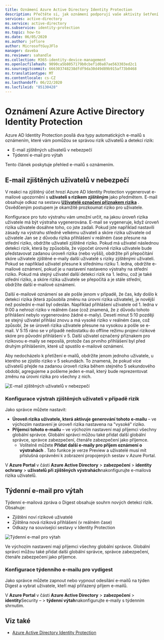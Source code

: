 ```yaml
---
title: Oznámení Azure Active Directory Identity Protection
description: Přečtěte si, jak oznámení podporují vaše aktivity šetření.
services: active-directory
ms.service: active-directory
ms.subservice: identity-protection
ms.topic: how-to
ms.date: 06/05/2020
ms.author: joflore
author: MicrosoftGuyJFlo
manager: daveba
ms.reviewer: sahandle
ms.collection: M365-identity-device-management
ms.openlocfilehash: 9090ca5b8057179b0cbef1d0a87ae563303ed2c1
ms.sourcegitcommit: 666303748238dfdf9da30d49d89b915af73b0468
ms.translationtype: MT
ms.contentlocale: cs-CZ
ms.lasthandoff: 06/22/2020
ms.locfileid: "85130428"
---
```

# <a name="azure-active-directory-identity-protection-notifications"></a>Oznámení Azure Active Directory Identity Protection

Azure AD Identity Protection posílá dva typy automatických e-mailů s oznámením, které vám pomůžou se správou rizik uživatelů a detekcí rizik:

- E-mail zjištěných uživatelů v nebezpečí
- Týdenní e-mail pro výtah

Tento článek poskytuje přehled e-mailů s oznámením.

## <a name="users-at-risk-detected-email"></a>E-mail zjištěných uživatelů v nebezpečí

V reakci na zjištěný účet hrozí Azure AD Identity Protection vygenerovat e-mailové upozornění s **uživateli s rizikem zjištěným** jako předmětem. E-mail obsahuje odkaz na sestavu **[Uživatelé označení příznakem rizika](../reports-monitoring/concept-user-at-risk.md)** . Osvědčeným postupem je okamžitě prozkoumat riziko pro uživatele.

Konfigurace pro tuto výstrahu vám umožní určit, na jakou úroveň rizika uživatele má být výstraha vygenerována. E-mail se vygeneruje, když úroveň rizika uživatele dosáhne toho, co jste zadali. Pokud jste například nastavili zásady na výstrahu středně velkému uživateli a skóre rizika uživatele od uživatele Jan se z důvodu rizika přihlášení v reálném čase přesune na střední riziko, obdržíte uživateli zjištěné riziko. Pokud má uživatel následnou detekci rizik, která by způsobila, že výpočet úrovně rizika uživatele bude představovat zadanou úroveň rizika (nebo vyšší), obdržíte při přepočítání skóre uživatele zjištěné e-maily další uživatelé s riziky zjištěnými uživateli. Pokud se například uživatel přesune k střednímu riziku 1. ledna, obdržíte e-mailové oznámení, pokud je u nastavení nastaveno výstrahy na střední riziko. Pokud má stejný uživatel další detekci rizik na 1. lednu, což je také střední riziko, a skóre rizika uživatele se přepočítá a je stále střední, obdržíte další e-mailové oznámení. 

Další e-mailové oznámení se ale pošle jenom v případě, že čas, kdy došlo k detekci rizika (která způsobila změnu na úrovni rizika uživatele), je novější než poslední e-mail byl odeslán. Například přihlášení uživatele od 1. ledna v 9:00 a nehrozí riziko v reálném čase (což znamená, že z důvodu tohoto přihlášení nebylo vygenerováno žádné e-maily). Deseti minut 5:10 později se stejný uživatel přihlásí znovu a má vysoké riziko v reálném čase, což způsobí, že se úroveň rizika uživatele přesune na vysokou a pošle se e-mail. V 5:15 ráno se v případě nedostatku do offline režimu projeví rizikové skóre pro původní přihlášení v 5. Další uživatel označený příznakem pro rizikovou e-maily se neposílá, protože čas prvního přihlášení byl před druhým přihlášením, které už spustilo e-mailové oznámení.

Aby nedocházelo k přetížení e-mailů, obdržíte jenom jednoho uživatele, u kterého se zjistilo riziko v 5 sekundách. To znamená, že pokud více uživatelů přejde na zadanou úroveň rizika během stejného 5 sekundového období, agregujeme a pošleme jeden e-mail, který bude reprezentovat změnu na úrovni rizika pro všechny z nich.

![E-mail zjištěných uživatelů v nebezpečí](./media/howto-identity-protection-configure-notifications/01.png)

### <a name="configure-users-at-risk-detected-alerts"></a>Konfigurace výstrah zjištěných uživateli v případě rizik

Jako správce můžete nastavit:

- **Úroveň rizika uživatele, která aktivuje generování tohoto e-mailu** – ve výchozím nastavení je úroveň rizika nastavena na "vysoké" riziko.
- **Příjemci tohoto e-mailu** – ve výchozím nastavení mají příjemci všechny globální správce. Globální správci můžou také přidat další globální správce, správce zabezpečení, čtenáře zabezpečení jako příjemce.
   - Volitelně můžete **Přidat další e-maily pro příjem oznámení o výstrahách** . Tato funkce je verze Preview a uživatelé musí mít příslušná oprávnění k zobrazení propojených sestav v Azure Portal.

V **Azure Portal** v části **Azure Active Directory**  >  **zabezpečení**  >  **identity ochrany**  >  **uživatelů při zjištěných výstrahách**nakonfigurujte e-mailová rizika uživatelů.

## <a name="weekly-digest-email"></a>Týdenní e-mail pro výtah

Týdenní e-mailová zpráva o Digest obsahuje souhrn nových detekcí rizik.  
Obsahuje:

- Zjištěni noví rizikové uživatelé
- Zjištěna nová riziková přihlášení (v reálném čase)
- Odkazy na související sestavy v Identity Protection

![Týdenní e-mail pro výtah](./media/howto-identity-protection-configure-notifications/weekly-digest-email.png)

Ve výchozím nastavení mají příjemci všechny globální správce. Globální správci můžou také přidat další globální správce, správce zabezpečení, čtenáře zabezpečení jako příjemce.

### <a name="configure-weekly-digest-email"></a>Konfigurace týdenního e-mailu pro vydigest

Jako správce můžete zapnout nebo vypnout odesílání e-mailů na týden Digest a vybrat uživatele, kteří mají přiřazený příjem e-mailů.

V **Azure Portal** v části **Azure Active Directory**  >  **zabezpečení**  >  **identity**Security –  >  **týdenní výtah**nakonfigurujte e-maily s týdenním shrnutím.

## <a name="see-also"></a>Viz také

- [Azure Active Directory Identity Protection](../active-directory-identityprotection.md)
